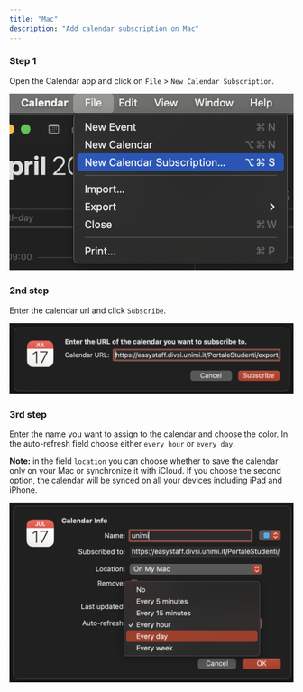 ```yaml
---
title: "Mac"
description: "Add calendar subscription on Mac"
---
```


### Step 1
Open the Calendar app and click on `File` > `New Calendar Subscription`.

![1](./1.png)

### 2nd step
Enter the calendar url and click `Subscribe`.

![2](./2.png)

### 3rd step
Enter the name you want to assign to the calendar and choose the color. In the auto-refresh field choose either `every hour` or `every day`.

**Note:** in the field `location` you can choose whether to save the calendar only on your Mac or synchronize it with iCloud. If you choose the second option, the calendar will be synced on all your devices including iPad and iPhone.

![3](./3.png)